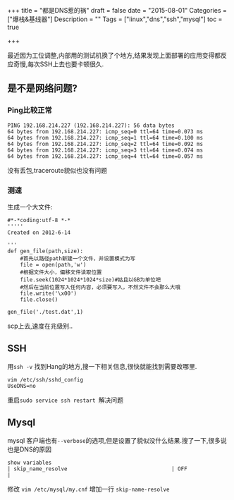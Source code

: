 +++
title = "都是DNS惹的祸"
draft = false
date = "2015-08-01"
Categories = ["爆栈&基线器"] 
Description = "" 
Tags = ["linux","dns","ssh","mysql"] 
toc = true

+++


最近因为工位调整,内部用的测试机换了个地方,结果发现上面部署的应用变得都反应奇慢,每次SSH上去也要卡顿很久.

## 是不是网络问题?
### Ping比较正常
```
PING 192.168.214.227 (192.168.214.227): 56 data bytes
64 bytes from 192.168.214.227: icmp_seq=0 ttl=64 time=0.073 ms
64 bytes from 192.168.214.227: icmp_seq=1 ttl=64 time=0.100 ms
64 bytes from 192.168.214.227: icmp_seq=2 ttl=64 time=0.092 ms
64 bytes from 192.168.214.227: icmp_seq=3 ttl=64 time=0.074 ms
64 bytes from 192.168.214.227: icmp_seq=4 ttl=64 time=0.057 ms
```
没有丢包,traceroute貌似也没有问题
### 测速
生成一个大文件:
```
#*-*coding:utf-8 *-*
'''''
Created on 2012-6-14

'''
def gen_file(path,size):
    #首先以路径path新建一个文件，并设置模式为写
    file = open(path,'w')
    #根据文件大小，偏移文件读取位置
    file.seek(1024*1024*1024*size)#姑且以GB为单位吧
    #然后在当前位置写入任何内容，必须要写入，不然文件不会那么大哦
    file.write('\x00')
    file.close()

gen_file('./test.dat',1)
```
scp上去,速度在兆级别..

## SSH
用`ssh -v` 找到Hang的地方,搜一下相关信息,很快就能找到需要改哪里.
```
vim /etc/ssh/sshd_config
UseDNS=no
```
重启`sudo service ssh restart `解决问题

## Mysql
mysql 客户端也有`--verbose`的选项,但是设置了貌似没什么结果.搜了一下,很多说也是DNS的原因
```
show variables
| skip_name_resolve                                 | OFF                                                                                                                     |

```

修改 `vim /etc/mysql/my.cnf`
增加一行 `skip-name-resolve`